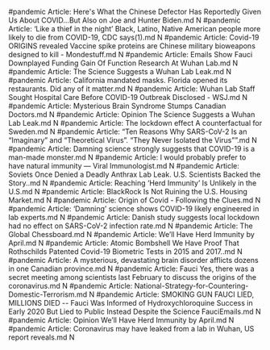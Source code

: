 #pandemic
Article: Here's What the Chinese Defector Has Reportedly Given Us About COVID...But Also on Joe and Hunter Biden.md N
#pandemic
Article: ‘Like a thief in the night’ Black, Latino, Native American people more likely to die from COVID-19, CDC says(1).md N
#pandemic
Article: Covid-19 ORIGINS revealed Vaccine spike proteins are Chinese military bioweapons designed to kill - Mondestuff.md N
#pandemic
Article: Emails Show Fauci Downplayed Funding Gain Of Function Research At Wuhan Lab.md N
#pandemic
Article: The Science Suggests a Wuhan Lab Leak.md N
#pandemic
Article: California mandated masks. Florida opened its restaurants. Did any of it matter.md N
#pandemic
Article: Wuhan Lab Staff Sought Hospital Care Before COVID-19 Outbreak Disclosed - WSJ.md N
#pandemic
Article: Mysterious Brain Syndrome Stumps Canadian Doctors.md N
#pandemic
Article: Opinion  The Science Suggests a Wuhan Lab Leak.md N
#pandemic
Article: The lockdown effect A counterfactual for Sweden.md N
#pandemic
Article: “Ten Reasons Why SARS-CoV-2 Is an “Imaginary” and “Theoretical Virus”. “They Never Isolated the Virus””.md N
#pandemic
Article: Damning science strongly suggests that COVID-19 is a man-made monster.md N
#pandemic
Article: I would probably prefer to have natural immunity — Viral Immunologist.md N
#pandemic
Article: Soviets Once Denied a Deadly Anthrax Lab Leak. U.S. Scientists Backed the Story..md N
#pandemic
Article: Reaching ‘Herd Immunity’ Is Unlikely in the U.S.md N
#pandemic
Article: BlackRock Is Not Ruining the U.S. Housing Market.md N
#pandemic
Article: Origin of Covid - Following the Clues.md N
#pandemic
Article: ‘Damning’ science shows COVID-19 likely engineered in lab experts.md N
#pandemic
Article: Danish study suggests local lockdown had no effect on SARS-CoV-2 infection rate.md N
#pandemic
Article: The Global Chessboard.md N
#pandemic
Article: We’ll Have Herd Immunity by April.md N
#pandemic
Article: Atomic Bombshell We Have Proof That Rothschilds Patented Covid-19 Biometric Tests in 2015 and 2017..md N
#pandemic
Article: A mysterious, devastating brain disorder afflicts dozens in one Canadian province.md N
#pandemic
Article: Fauci Yes, there was a secret meeting among scientists last February to discuss the origins of the coronavirus.md N
#pandemic
Article: National-Strategy-for-Countering-Domestic-Terrorism.md N
#pandemic
Article: SMOKING GUN FAUCI LIED, MILLIONS DIED -- Fauci Was Informed of Hydroxychloroquine Success in Early 2020 But Lied to Public Instead Despite the Science FauciEmails.md N
#pandemic
Article: Opinion  We’ll Have Herd Immunity by April.md N
#pandemic
Article: Coronavirus may have leaked from a lab in Wuhan, US report reveals.md N
